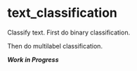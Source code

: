 # text_classification

Classify text.  First do binary classification.  

Then do multilabel classification.

***Work in Progress***
